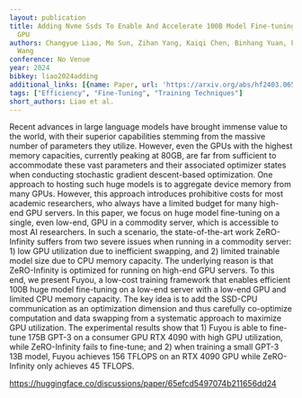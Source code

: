 ```yaml
---
layout: publication
title: Adding Nvme Ssds To Enable And Accelerate 100B Model Fine-tuning On A Single
  GPU
authors: Changyue Liao, Mo Sun, Zihan Yang, Kaiqi Chen, Binhang Yuan, Fei Wu, Zeke
  Wang
conference: No Venue
year: 2024
bibkey: liao2024adding
additional_links: [{name: Paper, url: 'https://arxiv.org/abs/hf2403.06504'}]
tags: ["Efficiency", "Fine-Tuning", "Training Techniques"]
short_authors: Liao et al.
---
```

Recent advances in large language models have brought immense value to the world, with their superior capabilities stemming from the massive number of parameters they utilize. However, even the GPUs with the highest memory capacities, currently peaking at 80GB, are far from sufficient to accommodate these vast parameters and their associated optimizer states when conducting stochastic gradient descent-based optimization. One approach to hosting such huge models is to aggregate device memory from many GPUs. However, this approach introduces prohibitive costs for most academic researchers, who always have a limited budget for many high-end GPU servers. In this paper, we focus on huge model fine-tuning on a single, even low-end, GPU in a commodity server, which is accessible to most AI researchers. In such a scenario, the state-of-the-art work ZeRO-Infinity suffers from two severe issues when running in a commodity server: 1) low GPU utilization due to inefficient swapping, and 2) limited trainable model size due to CPU memory capacity. The underlying reason is that ZeRO-Infinity is optimized for running on high-end GPU servers. To this end, we present Fuyou, a low-cost training framework that enables efficient 100B huge model fine-tuning on a low-end server with a low-end GPU and limited CPU memory capacity. The key idea is to add the SSD-CPU communication as an optimization dimension and thus carefully co-optimize computation and data swapping from a systematic approach to maximize GPU utilization. The experimental results show that 1) Fuyou is able to fine-tune 175B GPT-3 on a consumer GPU RTX 4090 with high GPU utilization, while ZeRO-Infinity fails to fine-tune; and 2) when training a small GPT-3 13B model, Fuyou achieves 156 TFLOPS on an RTX 4090 GPU while ZeRO-Infinity only achieves 45 TFLOPS.

https://huggingface.co/discussions/paper/65efcd5497074b211656dd24